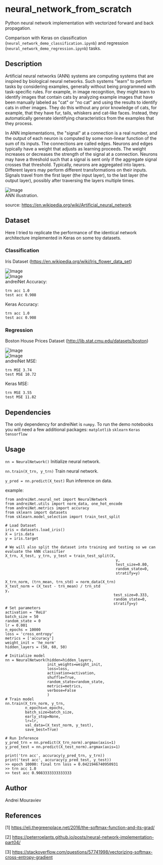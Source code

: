 # neural_network_from_scratch

Python neural network implementation with vectorized forward and back propagation.

Comparison with Keras on classification (`neural_network_demo_classification.ipynb`) and regression (`neural_network_demo_regression.ipynb`) tasks.

## Description

Artificial neural networks (ANN) systems are computing systems that are inspired by biological neural networks. Such systems "learn" to perform tasks by considering examples, generally without being programmed with task-specific rules. For example, in image recognition, they might learn to identify images that contain cats by analyzing example images that have been manually labeled as "cat" or "no cat" and using the results to identify cats in other images. They do this without any prior knowledge of cats, for example, that they have fur, tails, whiskers and cat-like faces. Instead, they automatically generate identifying characteristics from the examples that they process.

In ANN implementations, the "signal" at a connection is a real number, and the output of each neuron is computed by some non-linear function of the sum of its inputs. The connections are called edges. Neurons and edges typically have a weight that adjusts as learning proceeds. The weight increases or decreases the strength of the signal at a connection. Neurons may have a threshold such that a signal is sent only if the aggregate signal crosses that threshold. Typically, neurons are aggregated into layers. Different layers may perform different transformations on their inputs. Signals travel from the first layer (the input layer), to the last layer (the output layer), possibly after traversing the layers multiple times.

![Image](imgs/neural_network.png) <br/>
ANN illustration.

source: https://en.wikipedia.org/wiki/Artificial_neural_network

## Dataset
Here I tried to replicate the performance of the identical network architecture implemented in Keras on some toy datasets.

### Classification
Iris Dataset (https://en.wikipedia.org/wiki/Iris_flower_data_set)

![Image](imgs/clf_model_hist.png) <br/>
![Image](imgs/clf_comparison.png) <br/>
andreiNet Accuracy:
```
trn acc 1.0
test acc 0.908
```
Keras Accuracy:
```
trn acc 1.0
test acc 0.908
```

### Regression
Boston House Prices Dataset (http://lib.stat.cmu.edu/datasets/boston)

![Image](imgs/reg_model_hist.png) <br/>
![Image](imgs/reg_comparison.png) <br/>
andreiNet MSE:
```
trn MSE 3.74
test MSE 10.72
```
Keras MSE:
```
trn MSE 3.55
test MSE 11.82
```

## Dependencies

The only dependency for andreiNet is `numpy`.
To run the demo notebooks you will need a few additional packages:
`matplotlib`
`sklearn`
`Keras`
`tensorflow`


## Usage

`nn = NeuralNetwork()` Initialize neural network.

`nn.train(X_trn, y_trn)` Train neural network.

`y_pred = nn.predict(X_test)` Run inference on data.

example:

```
from andreiNet.neural_net import NeuralNetwork
from andreiNet.utils import norm_data, one_hot_encode
from andreiNet.metrics import accuracy
from sklearn import datasets
from sklearn.model_selection import train_test_split

# Load Dataset
iris = datasets.load_iris()
X = iris.data  
y = iris.target

# We will also split the dataset into training and testing so we can evaluate the kNN classifier
X_trn, X_test, y_trn, y_test = train_test_split(X, 
                                                  y, 
                                                  test_size=0.80, 
                                                  random_state=0,
                                                  stratify=y)

X_trn_norm, (trn_mean, trn_std) = norm_data(X_trn)
X_test_norm = (X_test - trn_mean) / trn_std                                             y, 
                                                 test_size=0.333, 
                                                 random_state=0,
                                                 stratify=y)
# Set parameters
activation = 'ReLU'
batch_size = 50
random_state = 0
lr = 0.001
n_epochs = 10000
loss = 'cross_entropy'
metrics = ['accuracy']
weight_init = 'he_norm'
hidden_layers = (50, 60, 50)

# Initialize model
nn = NeuralNetwork(hidden=hidden_layers, 
                   init_weights=weight_init,
                   loss=loss,
                   activation=activation,
                   shuffle=True,
                   random_state=random_state,
                   metrics=metrics,
                   verbose=False
                   )
# Train model
nn.train(X_trn_norm, y_trn, 
         n_epochs=n_epochs,
         batch_size=batch_size, 
         early_stop=None, 
         lr=lr, 
         val_data=(X_test_norm, y_test),
         save_best=True)

# Run Inference
y_pred_trn = nn.predict(X_trn_norm).argmax(axis=1)
y_pred_test = nn.predict(X_test_norm).argmax(axis=1)

print('trn acc', accuracy(y_pred_trn, y_trn))
print('test acc', accuracy(y_pred_test, y_test))
>> epoch 10000: final trn loss = 0.0421946740950931
>> trn acc 1.0
>> test acc 0.9083333333333333
```


## Author

Andrei Mouraviev

## References

[1] https://eli.thegreenplace.net/2016/the-softmax-function-and-its-grad/

[2] https://peterroelants.github.io/posts/neural-network-implementation-part04/

[3] https://stackoverflow.com/questions/57741998/vectorizing-softmax-cross-entropy-gradient
